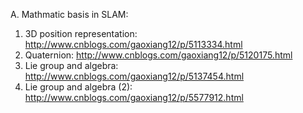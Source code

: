 A. Mathmatic basis in SLAM:
1. 3D position representation: http://www.cnblogs.com/gaoxiang12/p/5113334.html
2. Quaternion: http://www.cnblogs.com/gaoxiang12/p/5120175.html
3. Lie group and algebra: http://www.cnblogs.com/gaoxiang12/p/5137454.html
4. Lie group and algebra (2): http://www.cnblogs.com/gaoxiang12/p/5577912.html
